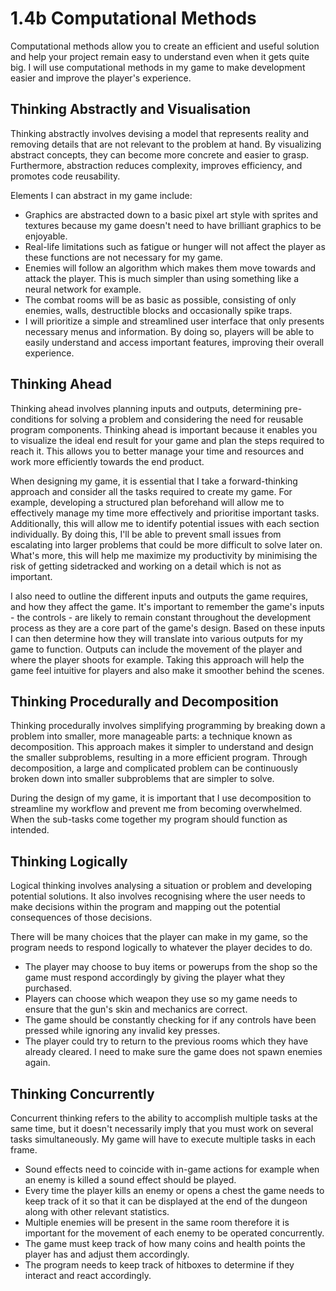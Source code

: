 # 1.4b Computational Methods

Computational methods allow you to create an efficient and useful solution and help your project remain easy to understand even when it gets quite big. I will use computational methods in my game to make development easier and improve the player's experience.

## Thinking Abstractly and Visualisation

Thinking abstractly involves devising a model that represents reality and removing details that are not relevant to the problem at hand. By visualizing abstract concepts, they can become more concrete and easier to grasp. Furthermore, abstraction reduces complexity, improves efficiency, and promotes code reusability.

Elements I can abstract in my game include:

* Graphics are abstracted down to a basic pixel art style with sprites and textures because my game doesn't need to have brilliant graphics to be enjoyable.
* Real-life limitations such as fatigue or hunger will not affect the player as these functions are not necessary for my game.
* Enemies will follow an algorithm which makes them move towards and attack the player. This is much simpler than using something like a neural network for example.
* The combat rooms will be as basic as possible, consisting of only enemies, walls, destructible blocks and occasionally spike traps.
* I will prioritize a simple and streamlined user interface that only presents necessary menus and information. By doing so, players will be able to easily understand and access important features, improving their overall experience.

## Thinking Ahead

Thinking ahead involves planning inputs and outputs, determining pre-conditions for solving a problem and considering the need for reusable program components. Thinking ahead is important because it enables you to visualize the ideal end result for your game and plan the steps required to reach it. This allows you to better manage your time and resources and work more efficiently towards the end product.

When designing my game, it is essential that I take a forward-thinking approach and consider all the tasks required to create my game. For example, developing a structured plan beforehand will allow me to effectively manage my time more effectively and prioritise important tasks. Additionally, this will allow me to identify potential issues with each section individually. By doing this, I'll be able to prevent small issues from escalating into larger problems that could be more difficult to solve later on. What's more, this will help me maximize my productivity by minimising the risk of getting sidetracked and working on a detail which is not as important.

I also need to outline the different inputs and outputs the game requires, and how they affect the game. It's important to remember the game's inputs - the controls - are likely to remain constant throughout the development process as they are a core part of the game's design. Based on these inputs I can then determine how they will translate into various outputs for my game to function. Outputs can include the movement of the player and where the player shoots for example. Taking this approach will help the game feel intuitive for players and also make it smoother behind the scenes.

## Thinking Procedurally and Decomposition

Thinking procedurally involves simplifying programming by breaking down a problem into smaller, more manageable parts: a technique known as decomposition. This approach makes it simpler to understand and design the smaller subproblems, resulting in a more efficient program. Through decomposition, a large and complicated problem can be continuously broken down into smaller subproblems that are simpler to solve.

During the design of my game, it is important that I use decomposition to streamline my workflow and prevent me from becoming overwhelmed. When the sub-tasks come together my program should function as intended.

## Thinking Logically

Logical thinking involves analysing a situation or problem and developing potential solutions. It also involves recognising where the user needs to make decisions within the program and mapping out the potential consequences of those decisions.

There will be many choices that the player can make in my game, so the program needs to respond logically to whatever the player decides to do.

* The player may choose to buy items or powerups from the shop so the game must respond accordingly by giving the player what they purchased.
* Players can choose which weapon they use so my game needs to ensure that the gun's skin and mechanics are correct.
* The game should be constantly checking for if any controls have been pressed while ignoring any invalid key presses.
* The player could try to return to the previous rooms which they have already cleared. I need to make sure the game does not spawn enemies again.

## Thinking Concurrently

Concurrent thinking refers to the ability to accomplish multiple tasks at the same time, but it doesn't necessarily imply that you must work on several tasks simultaneously. My game will have to execute multiple tasks in each frame.

* Sound effects need to coincide with in-game actions for example when an enemy is killed a sound effect should be played.
* Every time the player kills an enemy or opens a chest the game needs to keep track of it so that it can be displayed at the end of the dungeon along with other relevant statistics.
* Multiple enemies will be present in the same room therefore it is important for the movement of each enemy to be operated concurrently.
* The game must keep track of how many coins and health points the player has and adjust them accordingly.
* The program needs to keep track of hitboxes to determine if they interact and react accordingly.
